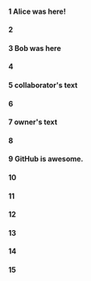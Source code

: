 #### 1 Alice was here!
#### 2
#### 3 Bob was here
#### 4
#### 5 collaborator's text
#### 6
#### 7 owner's text
#### 8
#### 9 GitHub is awesome.
#### 10
#### 11
#### 12
#### 13
#### 14
#### 15